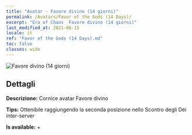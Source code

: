 ```yaml
---
title: "Avatar - Favore divino (14 giorni)"
permalink: /Avatars/Favor of the Gods (14 Days)/
excerpt: "Era of Chaos  Favore divino (14 giorni)"
last_modified_at: 2021-06-15
locale: it
ref: "Favor of the Gods (14 Days).md"
toc: false
classes: wide
---
```

 ![Favore divino (14 giorni)](/images/a/avatarFrame_62.png)

## Dettagli

 **Descrizione:** Cornice avatar Favore divino 

 **Tips:** Ottenibile raggiungendo la seconda posizione nello Scontro degli Dei inter-server 

 **Is available:**  + 

